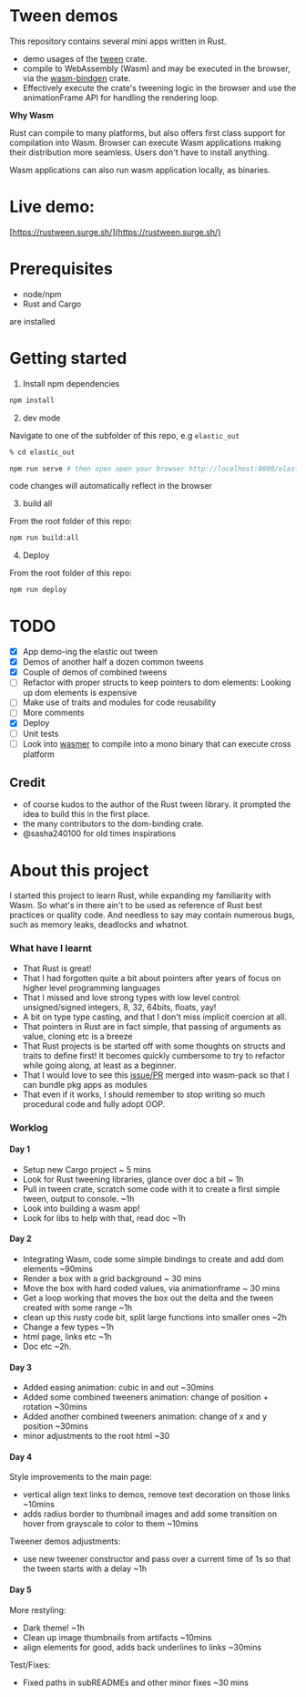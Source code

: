 # Tween demos

This repository contains several mini apps written in Rust.

- demo usages of the [tween](https://crates.io/crates/tween) crate.
- compile to WebAssembly (Wasm) and may be executed in the browser, via the [wasm-bindgen](https://crates.io/crates/wasm-bindgen) crate.
- Effectively execute the crate's tweening logic in the browser and use the animationFrame API for handling the rendering loop.

**Why Wasm**

Rust can compile to many platforms, but also offers first class support for compilation into Wasm. Browser can execute Wasm applications making their distribution more seamless. Users don't have to install anything.

Wasm applications can also run wasm application locally, as binaries.


# Live demo:

[https://rustween.surge.sh/](https://rustween.surge.sh/)

# Prerequisites

- node/npm
- Rust and Cargo

are installed

# Getting started

1. Install npm dependencies

```bash
npm install
```


2. dev mode

Navigate to one of the subfolder of this repo, e.g `elastic_out`

```bash
% cd elastic_out
```

```bash
npm run serve # then open open your browser http://localhost:8080/elastic-out.html
```

code changes will automatically reflect in the browser

3. build all

From the root folder of this repo:

```bash
npm run build:all 
```

4. Deploy 

From the root folder of this repo:

```bash
npm run deploy
```
  
# TODO

- [x] App demo-ing the elastic out tween
- [x] Demos of another half a dozen common tweens
- [x] Couple of demos of combined tweens
- [ ] Refactor with proper structs to keep pointers to dom elements: Looking up dom elements is expensive
- [ ] Make use of traits and modules for code reusability
- [ ] More comments
- [x] Deploy
- [ ] Unit tests
- [ ] Look into [wasmer](https://github.com/wasmerio/wasmer) to compile into a mono binary that can execute cross platform

## Credit

- of course kudos to the author of the Rust tween library. it prompted the idea to build this in the first place.
- the many contributors to the dom-binding crate.
- @sasha240100 for old times inspirations

# About this project
I started this project to learn Rust, while expanding my familiarity with Wasm. So what's in there ain't to be used as reference of Rust best practices or quality code. And needless to say may contain numerous bugs, such as memory leaks, deadlocks and whatnot. 

### What have I learnt
- That Rust is great!
- That I had forgotten quite a bit about pointers after years of focus on higher level programming languages
- That I missed and love strong types with low level control: unsigned/signed integers, 8, 32, 64bits, floats, yay!
- A bit on type type casting, and that I don't miss implicit coercion at all.
- That pointers in Rust are in fact simple, that passing of arguments as value, cloning etc is a breeze
- That Rust projects is be started off with some thoughts on structs and traits to define first! It becomes quickly cumbersome to try to refactor while going along, at least as a beginner.
- That I would love to see this [issue/PR](https://github.com/rustwasm/wasm-pack/pull/1070) merged into wasm-pack so that I can bundle pkg apps as modules
- That even if it works, I should remember to stop writing so much procedural code and fully adopt OOP.

### Worklog

#### Day 1

- Setup new Cargo project ~ 5 mins
- Look for Rust tweening libraries, glance over doc a bit ~ 1h
- Pull in tween crate, scratch some code with it to create a first simple tween, output to console. ~1h
- Look into building a wasm app! 
- Look for libs to help with that, read doc ~1h

#### Day 2

- Integrating Wasm, code some simple bindings to create and add dom elements ~90mins
- Render a box with a grid background ~ 30 mins
- Move the box with hard coded values, via animationframe ~ 30 mins
- Get a loop working that moves the box out the delta and the tween created with some range ~1h
- clean up this rusty code bit, split large functions into smaller ones ~2h
- Change a few types ~1h
- html page, links etc ~1h
- Doc etc ~2h. 

#### Day 3

- Added easing animation: cubic in and out ~30mins
- Added some combined tweeners animation: change of position + rotation ~30mins
- Added another combined tweeners animation: change of x and y position ~30mins
- minor adjustments to the root html ~30
  
#### Day 4

Style improvements to the main page:
- vertical align text links to demos, remove text decoration on those links ~10mins
- adds radius border to thumbnail images and add some transition on hover from grayscale to color to them ~10mins

Tweener demos adjustments:
- use new tweener constructor and pass over a current time of 1s so that the tween starts with a delay ~1h

#### Day 5

More restyling:
- Dark theme! ~1h
- Clean up image thumbnails from artifacts ~10mins
- align elements for good, adds back underlines to links ~30mins

Test/Fixes:
- Fixed paths in subREADMEs and other minor fixes ~30 mins